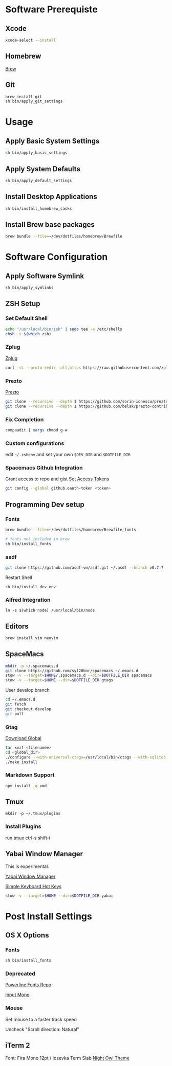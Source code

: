 # Software Prerequiste

## Xcode

```bash
xcode-select --install
```

## Homebrew

[Brew](http://brew.sh/)

## Git

```bash
brew install git
sh bin/apply_git_settings
```

# Usage

## Apply Basic System Settings

```bash
sh bin/apply_basic_settings
```

## Apply System Defaults

```bash
sh bin/apply_default_settings
```

## Install Desktop Applications

```bash
sh bin/install_homebrew_casks
```

## Install Brew base packages

```bash
brew bundle --file=~/dev/dotfiles/homebrew/Brewfile
```

# Software Configuration

## Apply Software Symlink

```bash
sh bin/apply_symlinks
```

## ZSH Setup

### Set Default Shell

```bash
echo "/usr/local/bin/zsh" | sudo tee -a /etc/shells
chsh -s $(which zsh)
```

### Zplug

[Zplug](https://github.com/zplug/zplug)

```bash
curl -sL --proto-redir -all,https https://raw.githubusercontent.com/zplug/installer/master/installer.zsh | zsh
```

### Prezto

[Prezto](https://github.com/sorin-ionescu/prezto.git)

```bash
git clone --recursive --depth 1 https://github.com/sorin-ionescu/prezto.git "${ZDOTDIR:-$HOME}/.zprezto"
git clone --recursive --depth 1 https://github.com/belak/prezto-contrib  "${ZDOTDIR:-$HOME}/.zprezto/contrib"
```

### Fix Completion
```bash
compaudit | xargs chmod g-w
```

### Custom configurations

edit `~/.zshenv` and set your own `$DEV_DIR` and `$DOTFILE_DIR`

### Spacemacs Github Integration

Grant access to repo and gist [Set Access
Tokens](https://github.com/settings/tokens)

```bash
git config --global github.oauth-token <token>
```

## Programming Dev setup

### Fonts

```bash
brew bundle --file=~/dev/dotfiles/homebrew/Brewfile_fonts

# fonts not included in brew
sh bin/install_fonts
```

### asdf

```bash
git clone https://github.com/asdf-vm/asdf.git ~/.asdf --branch v0.7.7

```

Restart Shell

``` shell
sh bin/install_dev_env
```

### Alfred Integration

``` shell
ln -s $(which node) /usr/local/bin/node
```

## Editors

```bash
brew install vim neovim
```

## SpaceMacs

```bash
mkdir -p ~/.spacemacs.d
git clone https://github.com/syl20bnr/spacemacs ~/.emacs.d
stow -v --target=$HOME/.spacemacs.d --dir=$DOTFILE_DIR spacemacs
stow -v --target=$HOME --dir=$DOTFILE_DIR gtags
```

User develop branch

```bash
cd ~/.emacs.d
git fetch
git checkout develop
git pull
```

### Gtag

[Download Global](https://www.gnu.org/software/global/download.html)

```bash
tar xvzf <filenamee>
cd <global_dir>
./configure --with-universal-ctags=/usr/local/bin/ctags --with-sqlite3
./make install
```

### Markdown Support

```bash
npm install -g vmd
```

## Tmux

    mkdir -p ~/.tmux/plugins

### Install Plugins

run tmux ctrl-s shift-i

## Yabai Window Manager

This is experimental.

[Yabai Window Manager](https://github.com/koekeishiya/yabai)

[Simple Keyboard Hot Keys](https://github.com/koekeishiya/skhd)

```bash
stow -v --target=$HOME --dir=$DOTFILE_DIR yabai
```

# Post Install Settings

## OS X Options

### Fonts

```bash
sh bin/install_fonts
```

### Deprecated
[Powerline Fonts Repo](https://github.com/powerline/fonts)

[Input Mono](http://input.fontbureau.com/download/)

### Mouse

Set mouse to a faster track speed

Uncheck "Scroll direction: Natural"

## iTerm 2

Font: Fira Mono 12pt / Iosevka Term Slab [Night Owl
Theme](https://github.com/jsit/night-owl-iterm2-theme)
